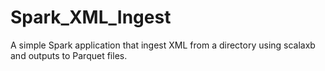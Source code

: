 # Spark_XML_Ingest
A simple Spark application that ingest XML from a directory using scalaxb and outputs to Parquet files.
